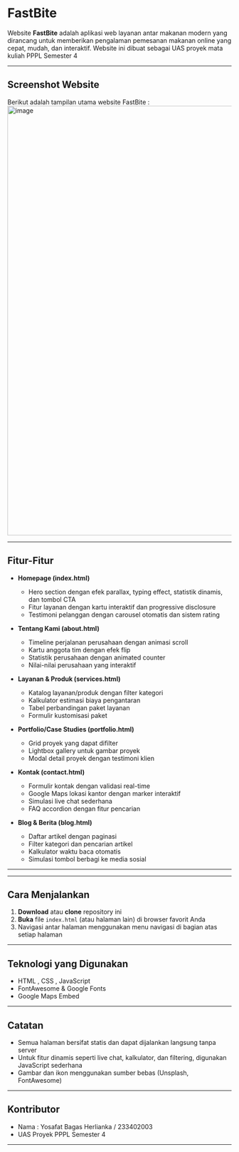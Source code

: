 # FastBite

Website **FastBite** adalah aplikasi web layanan antar makanan modern yang dirancang untuk memberikan pengalaman pemesanan makanan online yang cepat, mudah, dan interaktif. Website ini dibuat sebagai UAS proyek mata kuliah PPPL Semester 4

---

## Screenshot Website

Berikut adalah tampilan utama website FastBite :
<img width="1899" height="963" alt="image" src="https://github.com/user-attachments/assets/75c92012-6381-4626-9cdf-5a14868fdb33" />

---

## Fitur-Fitur

- **Homepage (index.html)**
  - Hero section dengan efek parallax, typing effect, statistik dinamis, dan tombol CTA
  - Fitur layanan dengan kartu interaktif dan progressive disclosure
  - Testimoni pelanggan dengan carousel otomatis dan sistem rating

- **Tentang Kami (about.html)**
  - Timeline perjalanan perusahaan dengan animasi scroll
  - Kartu anggota tim dengan efek flip
  - Statistik perusahaan dengan animated counter
  - Nilai-nilai perusahaan yang interaktif

- **Layanan & Produk (services.html)**
  - Katalog layanan/produk dengan filter kategori
  - Kalkulator estimasi biaya pengantaran
  - Tabel perbandingan paket layanan
  - Formulir kustomisasi paket

- **Portfolio/Case Studies (portfolio.html)**
  - Grid proyek yang dapat difilter
  - Lightbox gallery untuk gambar proyek
  - Modal detail proyek dengan testimoni klien

- **Kontak (contact.html)**
  - Formulir kontak dengan validasi real-time
  - Google Maps lokasi kantor dengan marker interaktif
  - Simulasi live chat sederhana
  - FAQ accordion dengan fitur pencarian

- **Blog & Berita (blog.html)**
  - Daftar artikel dengan paginasi
  - Filter kategori dan pencarian artikel
  - Kalkulator waktu baca otomatis
  - Simulasi tombol berbagi ke media sosial

---

---

## Cara Menjalankan

1. **Download** atau **clone** repository ini
2. **Buka** file `index.html` (atau halaman lain) di browser favorit Anda
3. Navigasi antar halaman menggunakan menu navigasi di bagian atas setiap halaman

---

## Teknologi yang Digunakan

- HTML , CSS , JavaScript
- FontAwesome & Google Fonts
- Google Maps Embed

---

## Catatan

- Semua halaman bersifat statis dan dapat dijalankan langsung tanpa server
- Untuk fitur dinamis seperti live chat, kalkulator, dan filtering, digunakan JavaScript sederhana
- Gambar dan ikon menggunakan sumber bebas (Unsplash, FontAwesome)

---

## Kontributor

- Nama : Yosafat Bagas Herlianka / 233402003
- UAS Proyek PPPL Semester 4

---
